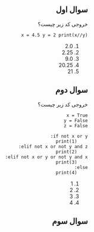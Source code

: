 <div dir="rtl">

## سوال اول

خروجی کد زیر چیست؟

`
x = 4.5
y = 2
print(x//y)
`

1. 2.0
2. 2.25
3. 9.0
4. 20.25
5. 21


## سوال دوم

خروجی کد زیر چیست؟


```
x = True
y = False
z = False

if not x or y:
    print(1)
elif not x or not y and z:
    print(2)
elif not x or y or not y and x:
    print(3)
else:
    print(4)
```

1. 1
2. 2
3. 3
4. 4


## سوال سوم


</div>